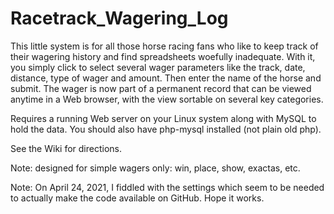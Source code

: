 # Racetrack_Wagering_Log

This little system is for all those horse racing fans who like to keep track of their wagering history and find spreadsheets woefully inadequate. With it, you simply click to select several wager parameters like the track, date, distance, type of wager and amount. Then enter the name of the horse and submit. The wager is now part of a permanent record that can be viewed anytime in a Web browser, with the view sortable on several key categories.

Requires a running Web server on your Linux system along with MySQL to hold the data. You should also have php-mysql installed (not plain old php).

See the Wiki for directions.

Note: designed for simple wagers only: win, place, show, exactas, etc.

Note: On April 24, 2021, I fiddled with the settings which seem to be needed to actually make the code available on GitHub. Hope it works.
